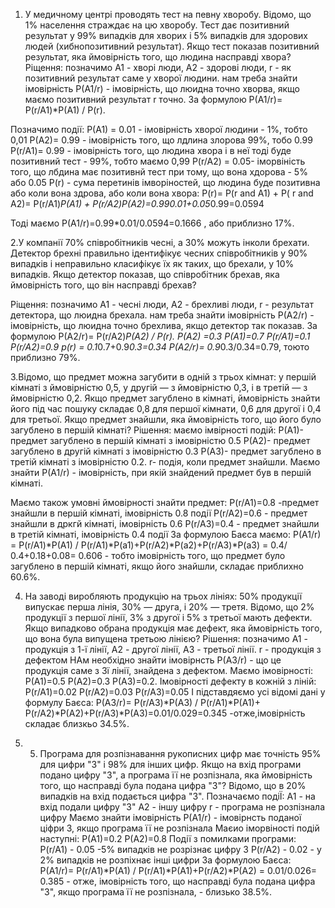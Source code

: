 1. У медичному центрі проводять тест на певну хворобу. Відомо, що 1% населення страждає на цю хворобу. Тест дає позитивний результат у 99% випадків для хворих і 5% випадків для здорових людей (хибнопозитивний результат). Якщо тест показав позитивний результат, яка ймовірність того, що людина насправді хвора?
 Ріщення: позначимо A1 - хворі люди, A2 - здорові люди, r - як позитивний результат саме у хворої людини.
нам треба знайти імовірність Р(А1/r) - імовірність, що люидна точно хворва, якщо маємо позитивний результат r точно.
За формулою Р(А1/r)= P(r/A1)*P(A1) / P(r).

Позначимо події:
P(A1) = 0.01 - імовірність хворої людини - 1%, тобто 0,01
P(A2)= 0.99 - імовірність того, що лдлина злорова 99%, тобо 0.99
P(r/A1)= 0.99 - імовірність того, що людина хвора і в неї тоді буде позитивний тест - 99%, тобто маємо 0,99
P(r/A2) = 0.05- іморвіність того, що лбдина має позитивнй тест при тому, що вона хдорова - 5% або 0.05
P(r) - сума перетинів імворіностей, що людина буде позитивна або коли вона здрова, або коли вона хвора: 
 P(r)= P(r and A1) + P( r and A2)= P(r/A1)*P(A1) + P(r/A2)*P(A2)=0.99*0.01+0.05*0.99=0.0594

 Тоді маємо P(A1/r)=0.99*0.01/0.0594=0.1666 , або приблизно 17%. 

 2.У компанії 70% співробітників чесні, а 30% можуть інколи брехати. Детектор брехні правильно ідентифікує чесних співробітників у 90% випадків і неправильно класифікує їх як таких, що брехали, у 10% випадків. Якщо детектор показав, що співробітник брехав, яка ймовірність того, що він насправді брехав?

 Ріщення: позначимо A1 - чесні люди, A2 - брехливі люди, r - результат детектора, що люидна брехала.
нам треба знайти імовірність Р(A2/r) - імовірність, що люидна точно брехлива, якщо детектор так показав.
За формулою Р(А2/r)= P(r/A2)*P(A2) / P(r).
P(A2) =0.3
P(A1)=0.7
P(r/A1)=0.1
P(r/A2)=0.9
p(r) = 0.1*0.7+0.9*0.3=0.34
Р(А2/r)= 0.9*0.3/0.34=0.79, тоюто приблизно 79%.

3.Відомо, що предмет можна загубити в одній з трьох кімнат: у першій кімнаті з ймовірністю 0,5, у другій — з ймовірністю 0,3, і в третій — з ймовірністю 0,2. Якщо предмет загублено в кімнаті, ймовірність знайти його під час пошуку складає 0,8 для першої кімнати, 0,6 для другої і 0,4 для третьої. Якщо предмет знайшли, яка ймовірність того, що його було загублено в першій кімнаті?
Рішення: маємо імвірності подій:
P(A1)- предмет загублено в першій кімнаті з імовірністю 0.5
P(A2)- предмет загублено в другій кімнаті з імовірністю 0.3
P(A3)- предмет загублено в третій кімнаті з імовірністю 0.2.
r- подія, коли предмет знайшли.
Маємо знайти P(A1/r) - імовірність, при якій знайдений предмет був в першій кімнаті.

Маємо також умовні ймовірності знайти предмет:
P(r/A1)=0.8 -предмет знайшли в першій кімнаті, імовірність 0.8 події
P(r/A2)=0.6 - предмет знайшли в дркгй кімнаті, імовірність 0.6
P(r/A3)=0.4 - предмет знайшли в третій кімнаті, імовірність 0.4 події
За формулою Баєса маємо:
P(A1/r)  = P(r/A1)*P(A1) / P(r/A1)*P(a1)+P(r/A2)*P(a2)+P(r/A3)*P(a3)  = 0.4/ 0.4+0.18+0.08= 0.606  - тобто імовірність того, що предмет було загублено в першій кімнаті, якщо його знайшли, складає приблихно 60.6%.

4. На заводі виробляють продукцію на трьох лініях: 50% продукції випускає перша лінія, 30% — друга, і 20% — третя. Відомо, що 2% продукції з першої лінії, 3% з другої і 5% з третьої мають дефекти. Якщо випадково обрана продукція має дефект, яка ймовірність того, що вона була випущена третьою лінією?
Рішення: позначимо A1 - продукція з 1-ї лінії, А2 - другої лінії, А3 - третьої лінії.
r - продукція з дефектом
НАм необхідно знайти імовірнсть P(A3/r) - що це продукція саме з 3ї лінії, знайдена з дефектом.
Маємо імовірності:
P(A1)=0.5
P(A2)=0.3
P(A3)=0.2.
Імовірності дефекту в кожній з ліній:
P(r/A1)=0.02
P(r/A2)=0.03
P(r/A3)=0.05
І підставдяємо усі відомі дані у формулу Баєса:
 P(A3/r)= P(r/A3)*P(A3) / P(r/A1)*P(A1)+ P(r/A2)*P(A2)+P(r/A3)*P(A3)=0.01/0.029=0.345 -отже,імовірність складає близкьо 34.5%.

5. 5. Програма для розпізнавання рукописних цифр має точність 95% для цифри "3" і 98% для інших цифр. Якщо на вхід програми подано цифру "3", а програма її не розпізнала, яка ймовірність того, що насправді була подана цифра "3"? Відомо, що в 20% випадків на вхід подається цифра "3".
   Позначаємо подіЇ:
   A1 - на вхід подали цифру "3"
   А2 - іншу цифру
    r - програма не розпізнала цифру
  Маємо знайти імовірність P(A1/r) - імовірнсть поданої ціфри 3, якщо програма її не розпізнала
Маєио іморвіності подій наступні:
P(A1)=0.2
P(A2)=0.8
Події з помилками програми:
P(r/A1) - 0.05 -5% випадків не розрізнає цифру 3
P(r/A2) - 0.02 - у 2% випадків не розпіхнає інші цифри
За формулою Баєса:
P(A1/r)= P(r/A1)*P(A1) / P(r/A1)*P(A1)+P(r/A2)*P(A2) = 0.01/0.026= 0.385 - отже, імовірність того, що насправді була подана цифра "3", якщо програма її не розпізнала, - близько 38.5%.




